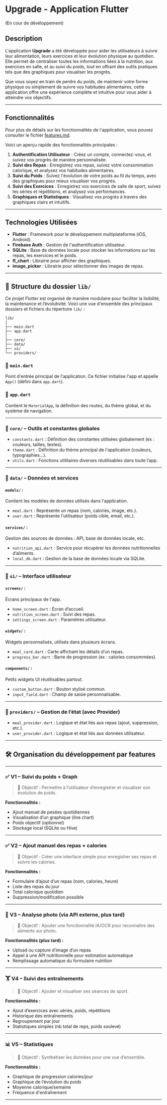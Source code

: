 # Upgrade - Application Flutter 
(En cour de dévéloppement)

## Description

L'application **Upgrade** a été développée pour aider les utilisateurs à suivre leur alimentation, leurs exercices et leur évolution physique au quotidien. Elle permet de centraliser toutes les informations liées à la nutrition, aux exercices en salle, et au suivi du poids, tout en offrant des outils pratiques tels que des graphiques pour visualiser les progrès.

Que vous soyez en train de perdre du poids, de maintenir votre forme physique ou simplement de suivre vos habitudes alimentaires, cette application offre une expérience complète et intuitive pour vous aider à atteindre vos objectifs.

---

## Fonctionnalités

Pour plus de détails sur les fonctionnalités de l'application, vous pouvez consulter le fichier [features.md](./features.md).

Voici un aperçu rapide des fonctionnalités principales :

1. **Authentification Utilisateur** : Créez un compte, connectez-vous, et suivez vos progrès de manière personnalisée.
2. **Suivi des Repas** : Enregistrez vos repas, suivez votre consommation calorique, et analysez vos habitudes alimentaires.
3. **Suivi du Poids** : Suivez l'évolution de votre poids au fil du temps, avec des graphiques pour mieux visualiser vos progrès.
4. **Suivi des Exercices** : Enregistrez vos exercices de salle de sport, suivez les séries et répétitions, et analysez vos performances.
5. **Graphiques et Statistiques** : Visualisez vos progrès à travers des graphiques clairs et intuitifs.

---

## Technologies Utilisées

* **Flutter** : Framework pour le développement multiplateforme (iOS, Android).
* **Firebase Auth** : Gestion de l'authentification utilisateur.
* **SQLite** : Base de données locale pour stocker les informations sur les repas, les exercices et le poids.
* **fl\_chart** : Librairie pour afficher des graphiques.
* **image\_picker** : Librairie pour sélectionner des images de repas.

---

## 📁 Structure du dossier `lib/`

Ce projet Flutter est organisé de manière modulaire pour faciliter la lisibilité, la maintenance et l’évolutivité. Voici une vue d'ensemble des principaux dossiers et fichiers du répertoire `lib/` :

```
lib/
│
├── main.dart
├── app.dart
│
├── core/
├── data/
├── ui/
└── providers/
```

### 🔹 `main.dart`

Point d'entrée principal de l'application. Ce fichier initialise l'app et appelle `App()` (défini dans `app.dart`).

### 🔹 `app.dart`

Contient le `MaterialApp`, la définition des routes, du thème global, et du système de navigation.

---

### 📂 `core/` – Outils et constantes globales

* `constants.dart` : Définition des constantes utilisées globalement (ex : couleurs, tailles, textes).
* `theme.dart` : Définition du thème principal de l'application (couleurs, typographies...).
* `utils.dart` : Fonctions utilitaires diverses réutilisables dans toute l’app.

---

### 📂 `data/` – Données et services

#### `models/` :

Contient les modèles de données utilisés dans l'application.

* `meal.dart` : Représente un repas (nom, calories, image, etc.).
* `user.dart` : Représente l'utilisateur (poids cible, email, etc.).

#### `services/` :

Gestion des sources de données : API, base de données locale, etc.

* `nutrition_api.dart` : Service pour récupérer les données nutritionnelles d’aliments.
* `local_db.dart` : Gestion de la base de données locale via SQLite.

---

### 📂 `ui/` – Interface utilisateur

#### `screens/` :

Écrans principaux de l'app.

* `home_screen.dart` : Écran d’accueil.
* `nutrition_screen.dart` : Suivi des repas.
* `settings_screen.dart` : Paramètres utilisateur.

#### `widgets/` :

Widgets personnalisés, utilisés dans plusieurs écrans.

* `meal_card.dart` : Carte affichant les détails d’un repas.
* `progress_bar.dart` : Barre de progression (ex : calories consommées).

#### `components/` :

Petits widgets UI réutilisables partout.

* `custom_button.dart` : Bouton stylisé commun.
* `input_field.dart` : Champ de saisie personnalisable.

---

### 📂 `providers/` – Gestion de l’état (avec Provider)

* `meal_provider.dart` : Logique et état liés aux repas (ajout, suppression, etc.).
* `user_provider.dart` : Logique et état liés aux données utilisateur.

---

## 🛠️ **Organisation du développement par features**

---

### ✅ **V1 – Suivi du poids + Graph**

> 🎯 Objectif : Permettre à l’utilisateur d’enregistrer et visualiser son évolution de poids.

**Fonctionnalités :**

* Ajout manuel de pesées quotidiennes
* Visualisation d’un graphique (line chart)
* Poids objectif (optionnel)
* Stockage local (SQLite ou Hive)

---

### ✅ **V2 – Ajout manuel des repas + calories**

> 🎯 Objectif : Créer une interface simple pour enregistrer ses repas et suivre les calories.

**Fonctionnalités :**

* Formulaire d’ajout d’un repas (nom, calories, heure)
* Liste des repas du jour
* Total calorique quotidien
* Suppression/modification possible

---

### 🔄 **V3 – Analyse photo (via API externe, plus tard)**

> 🎯 Objectif : Ajouter une fonctionnalité IA/OCR pour reconnaître des aliments sur photo.

**Fonctionnalités (plus tard) :**

* Upload ou capture d’image d’un repas
* Appel à une API nutritionnelle pour estimation automatique
* Remplissage automatique du formulaire nutrition

---

### 🏋️ **V4 – Suivi des entraînements**

> 🎯 Objectif : Ajouter et visualiser ses séances de sport.

**Fonctionnalités :**

* Ajout d’exercices avec séries, poids, répétitions
* Historique des entraînements
* Regroupement par jour
* Statistiques simples (nb total de reps, poids soulevé)

---

### 📊 **V5 – Statistiques**

> 🎯 Objectif : Synthétiser les données pour une vue d’ensemble.

**Fonctionnalités :**

* Graphique de progression calories/jour
* Graphique de l’évolution du poids
* Moyenne calorique/semaine
* Fréquence d'entraînement

---